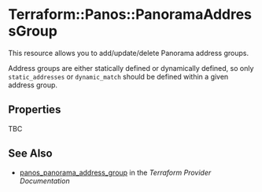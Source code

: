 # Terraform::Panos::PanoramaAddressGroup

This resource allows you to add/update/delete Panorama address groups.

Address groups are either statically defined or dynamically defined, so only
`static_addresses` or `dynamic_match` should be defined within a given address
group.

## Properties

TBC

## See Also

* [panos_panorama_address_group](https://www.terraform.io/docs/providers/panos/r/panorama_address_group.html) in the _Terraform Provider Documentation_
